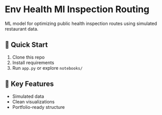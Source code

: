 # Env Health Ml Inspection Routing

ML model for optimizing public health inspection routes using simulated restaurant data.

## 🚀 Quick Start
1. Clone this repo
2. Install requirements
3. Run `app.py` or explore `notebooks/`

## 🧠 Key Features
- Simulated data
- Clean visualizations
- Portfolio-ready structure
